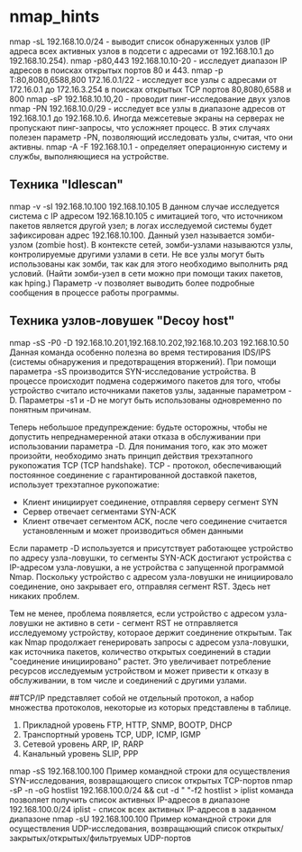 # nmap_hints
nmap -sL 192.168.10.0/24 - выводит список обнаруженных узлов (IP адреса всех активных узлов в подсети с адресами от 192.168.10.1 до 192.168.10.254).
nmap -p80,443 192.168.10.10-20 - исследует диапазон IP адресов в поисках открытых портов 80 и 443.
nmap -p T:80,8080,6588,800 172.16.0.1/22 - исследует все узлы с адресами от 172.16.0.1 до 172.16.3.254 в поисках открытых TCP портов 80,8080,6588 и 800 
nmap -sP 192.168.10.10,20 - проводит пинг-исследование двух узлов
nmap -PN 192.168.10.0/29 - исследует все узлы в диапазоне адресов от 192.168.10.1 до 192.168.10.6. Иногда межсетевые экраны на серверах не пропускают пинг-запросы, что усложняет процесс. В этих случаях полезен параметр -PN, позволяющий исследовать узлы, считая, что они активны.
nmap -A -F 192.168.10.1 - определяет операционную систему и службы, выполняющиеся на устройстве.

## Техника "Idlescan"
nmap -v -sI 192.168.10.100 192.168.10.105
В данном случае исследуется система с IP адресом 192.168.10.105 с имитацией того, что источником пакетов является другой узел; в логах исследуемой системы будет зафиксирован адрес 192.168.10.100. Данный узел называется зомби-узлом (zombie host).
В контексте сетей, зомби-узлами называются узлы, контролируемые другими узлами в сети. Не все узлы могут быть использованы как зомби, так как для этого необходимо выполнить ряд условий. (Найти зомби-узел в сети можно при помощи таких пакетов, как hping.) Параметр -v позволяет выводить более подробные сообщения в процессе работы программы.

## Техника узлов-ловушек "Decoy host"

nmap -sS -P0 -D 192.168.10.201,192.168.10.202,192.168.10.203 192.168.10.50
Данная команда особенно полезна во время тестирования IDS/IPS (системы обнаружения и предотвращения вторжений). При помощи параметра -sS производится SYN-исследование устройства. В процессе происходит подмена содержимого пакетов для того, чтобы устройство считало источниками пакетов узлы, заданные параметром -D. Параметры -s1 и -D не могут быть использованы одновременно по понятным причинам.

Теперь небольшое предупреждение: будьте осторожны, чтобы не допустить непреднамеренной атаки отказа в обслуживании при использовании параметра -D. Для понимания того, как это может произойти, необходимо знать принцип действия трехэтапного рукопожатия TCP (TCP handshake). TCP - протокол, обеспечивающий постоянное соединение с гарантированной доставкой пакетов, использует трехэтапное рукопожатие:
- Клиент инициирует соединение, отправляя серверу сегмент SYN
- Сервер отвечает сегментами SYN-ACK
- Клиент отвечает сегментом ACK, после чего соединение считается установленным и может производиться обмен данными

Если параметр -D используется и присутствует работающее устройство по адресу узла-ловушки, то сегменты SYN-ACK достигают устройства с IP-адресом узла-ловушки, а не устройства с запущенной программой Nmap. Поскольку устройство с адресом узла-ловушки не инициировало соединение, оно закрывает его, отправляя сегмент RST. Здесь нет никаких проблем.

Тем не менее, проблема появляется, если устройство с адресом узла-ловушки не активно в сети - сегмент RST не отправляется исследуемому устройству, котораое держит соединение открытым. Так как Nmap продолжает генерировать запросы с адресом узла-ловушки, как источника пакетов, количество открытых соединений в стадии "соединение инициировано" растет. Это увеличивает потребление ресурсов исследуемым устройством и может привести к отказу в обслуживании, в том числе и соединений с другими узлами.

##TCP/IP представляет собой не отдельный протокол, а набор множества протоколов, некоторые из которых представлены в таблице.

1. Прикладной уровень	FTP, HTTP, SNMP, BOOTP, DHCP
2. Транспортный уровень	TCP, UDP, ICMP, IGMP
3. Сетевой уровень	ARP, IP, RARP
4. Канальный уровень	SLIP, PPP

nmap -sS 192.168.100.100 Пример командной строки для осуществления SYN-исследования, возвращающего список открытых TCP-портов
nmap -sP -n -oG hostlist 192.168.100.0/24 && cut -d " "-f2 hostlist > iplist команда позволяет получить список активных IP-адресов в диапазоне 192.168.100.0/24 iplist - список всех активных IP-адресов в заданном диапазоне
nmap -sU 192.168.100.100 Пример командной строки для осуществления UDP-исследования, возвращающий список открытых/закрытых/открытых/фильтруемых UDP-портов


